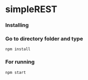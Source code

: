 # simpleREST

### Installing 
 ### Go to directory folder and type
```npm install```
### For running
```npm start```
